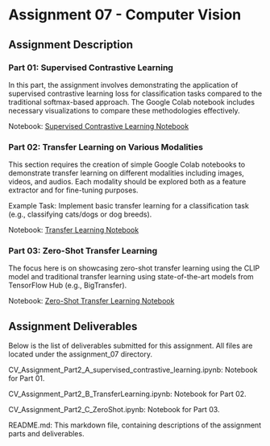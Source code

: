 # Assignment 07 - Computer Vision
## Assignment Description

### Part 01: Supervised Contrastive Learning
In this part, the assignment involves demonstrating the application of supervised contrastive learning loss for classification tasks compared to the traditional softmax-based approach. The Google Colab notebook includes necessary visualizations to compare these methodologies effectively.

Notebook: [Supervised Contrastive Learning Notebook](https://colab.research.google.com/drive/1G9Yazu299UMKKrRGU4uXvjqmubCjrgEh?usp=sharing)



### Part 02: Transfer Learning on Various Modalities
This section requires the creation of simple Google Colab notebooks to demonstrate transfer learning on different modalities including images, videos, and audios. Each modality should be explored both as a feature extractor and for fine-tuning purposes.

Example Task: Implement basic transfer learning for a classification task (e.g., classifying cats/dogs or dog breeds).

Notebook: [Transfer Learning Notebook](https://colab.research.google.com/drive/1Y2XkqqYIXeCgixRaIWMhEXKnife6paDs?usp=sharing)



### Part 03: Zero-Shot Transfer Learning
The focus here is on showcasing zero-shot transfer learning using the CLIP model and traditional transfer learning using state-of-the-art models from TensorFlow Hub (e.g., BigTransfer).

Notebook: [Zero-Shot Transfer Learning Notebook](https://colab.research.google.com/drive/1Tp-bO9GFJxMj4fBpX3gitqOgacUxJvvt?usp=sharing)


## Assignment Deliverables
Below is the list of deliverables submitted for this assignment. All files are located under the assignment_07 directory.

CV_Assignment_Part2_A_supervised_contrastive_learning.ipynb: Notebook for Part 01.

CV_Assignment_Part2_B_TransferLearning.ipynb: Notebook for Part 02.

CV_Assignment_Part2_C_ZeroShot.ipynb: Notebook for Part 03.

README.md: This markdown file, containing descriptions of the assignment parts and deliverables.

